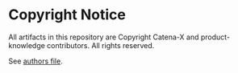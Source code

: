 # Copyright Notice

All artifacts in this repository are Copyright Catena-X and product-knowledge contributors. All rights reserved. 

See [authors file](AUTHORS.md). 